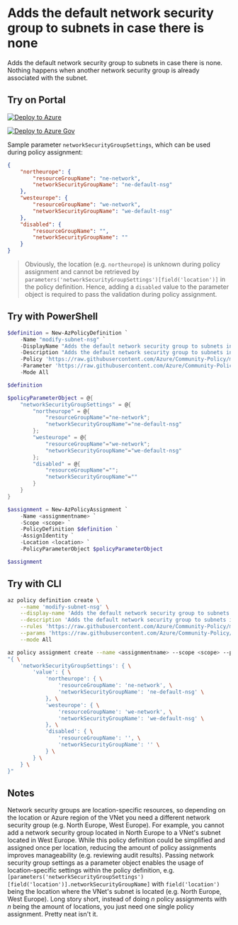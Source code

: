 # Adds the default network security group to subnets in case there is none

Adds the default network security group to subnets in case there is none. Nothing happens when another network security group is already associated with the subnet.

## Try on Portal

[![Deploy to Azure](http://azuredeploy.net/deploybutton.png)](https://portal.azure.com/#blade/Microsoft_Azure_Policy/CreatePolicyDefinitionBlade/uri/https%3A%2F%2Fraw.githubusercontent.com%2FAzure%2FCommunity-Policy%2Fmaster%2FPolicies%2FNetwork%2Fmodify-subnet-nsg%2Fazurepolicy.json)

[![Deploy to Azure Gov](https://docs.microsoft.com/azure/governance/policy/media/deploy/deployGovbutton.png)](https://portal.azure.us/?#blade/Microsoft_Azure_Policy/CreatePolicyDefinitionBlade/uri/https%3A%2F%2Fraw.githubusercontent.com%2FAzure%2FCommunity-Policy%2Fmaster%2FPolicies%2FNetwork%2Fmodify-subnet-nsg%2Fazurepolicy.json)

Sample parameter ```networkSecurityGroupSettings```, which can be used during policy assignment:
```json
{
    "northeurope": {
        "resourceGroupName": "ne-network",
        "networkSecurityGroupName": "ne-default-nsg"
    },
    "westeurope": {
        "resourceGroupName": "we-network",
        "networkSecurityGroupName": "we-default-nsg"
    },
    "disabled": {
        "resourceGroupName": "",
        "networkSecurityGroupName": ""
    }
}
```

> Obviously, the location (e.g. ```northeurope```) is unknown during policy assignment and cannot be retrieved by ```parameters('networkSecurityGroupSettings')[field('location')]``` in the policy definition. Hence, adding a ```disabled``` value to the parameter object is required to pass the validation during policy assignment.

## Try with PowerShell

```powershell
$definition = New-AzPolicyDefinition `
    -Name "modify-subnet-nsg" `
    -DisplayName "Adds the default network security group to subnets in case there is none" `
    -Description "Adds the default network security group to subnets in case there is none. Nothing happens when another network security group is already associated with the subnet." `
    -Policy 'https://raw.githubusercontent.com/Azure/Community-Policy/master/Policies/Network/modify-subnet-nsg/azurepolicy.rules.json' `
    -Parameter 'https://raw.githubusercontent.com/Azure/Community-Policy/master/Policies/Network/modify-subnet-nsg/azurepolicy.parameters.json' `
    -Mode All

$definition

$policyParameterObject = @{
    "networkSecurityGroupSettings" = @{
        "northeurope" = @{
            "resourceGroupName"="ne-network";
            "networkSecurityGroupName"="ne-default-nsg"
        }; 
        "westeurope" = @{
            "resourceGroupName"="we-network";
            "networkSecurityGroupName"="we-default-nsg"
        }; 
        "disabled" = @{
            "resourceGroupName"="";
            "networkSecurityGroupName"=""
        }
    }
}

$assignment = New-AzPolicyAssignment `
    -Name <assignmentname> `
    -Scope <scope> `
    -PolicyDefinition $definition `
    -AssignIdentity `
    -Location <location> `
    -PolicyParameterObject $policyParameterObject

$assignment
```

## Try with CLI

```sh
az policy definition create \
    --name 'modify-subnet-nsg' \
    --display-name 'Adds the default network security group to subnets in case there is none' \
    --description 'Adds the default network security group to subnets in case there is none. Nothing happens when another network security group is already associated with the subnet.' \
    --rules 'https://raw.githubusercontent.com/Azure/Community-Policy/master/Policies/Network/modify-subnet-nsg/azurepolicy.rules.json' \
    --params 'https://raw.githubusercontent.com/Azure/Community-Policy/master/Policies/Network/modify-subnet-nsg/azurepolicy.parameters.json' \
    --mode All

az policy assignment create --name <assignmentname> --scope <scope> --policy 'modify-subnet-nsg' --assign-identity --location <location> --params \
"{ \
    'networkSecurityGroupSettings': { \
        'value': { \
            'northeurope': { \
                'resourceGroupName': 'ne-network', \
                'networkSecurityGroupName': 'ne-default-nsg' \
            }, \
            'westeurope': { \
                'resourceGroupName': 'we-network', \
                'networkSecurityGroupName': 'we-default-nsg' \
            }, \
            'disabled': { \
                'resourceGroupName': '', \
                'networkSecurityGroupName': '' \
            } \
        } \
    } \
}"
```

## Notes
Network security groups are location-specific resources, so depending on the location or Azure region of the VNet you need a different network security group (e.g. North Europe, West Europe). For example, you cannot add a network security group located in North Europe to a VNet's subnet located in West Europe. While this policy definition could be simplified and assigned once per location, reducing the amount of policy assignments improves manageability (e.g. reviewing audit results). Passing network security group settings as a parameter object enables the usage of location-specific settings within the policy definition, e.g. ```[parameters('networkSecurityGroupSettings')[field('location')].networkSecurityGroupName]``` with ```field('location')``` being the location where the VNet's subnet is located (e.g. North Europe, West Europe). Long story short, instead of doing _n_ policy assignments with _n_ being the amount of locations, you just need one single policy assignment. Pretty neat isn't it.
